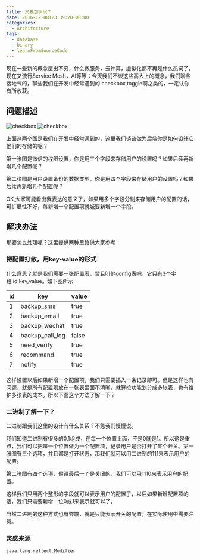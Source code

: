 ```yaml
---
title: 又要加字段？
date: 2016-12-08T23:39:20+08:00
categories:
  - Architecture
tags: 
  - database
  - binary
  - learnFromSourceCode
---
```


现在一些新的概念层出不穷，什么微服务，云计算，虚拟化都不再是什么热词了，现在又流行Service Mesh，AI等等；今天我们不谈这些高大上的概念，我们聊些接地气的，聊些我们在开发中经常遇到的 checkbox,toggle啊之类的，一定认你有所收获。

## 问题描述

<!--more-->
![checkbox](/binary-used/permisssion.png)
![checkbox](/binary-used/checkbox.png)


上面这两个图是我们在开发中经常遇到的，这里我们谈谈做为后端你是如何设计它他们的存储的呢？

第一张图是微信的权限设置，你是用三个字段来存储用户的设置吗？如果后续再新增几个配置呢？

第二张图是用户设置备份的数据类型，你是用四个字段来存储用户的设置吗？如果后续再新增几个配置呢？

OK,大家可能看出我表达的意义了，如果用多个字段分别来存储用户的配置的话，可扩展性不好，每新增一个配置项就城要新增一个字段。

## 解决办法

那要怎么处理呢？这里提供两种思路供大家参考：

### 把配置打散，用key-value的形式

什么意思？就是我们需要一张配置表，暂且叫他config表吧，它只有3个字段,id,key,value。如下图所示

id   | key  | value
---- | ---- | -----
1 | backup_sms | true
2 | backup_email | true
3 | backup_wechat | true
4 | backup_call_log | false
5 | need_verify | true
6 | recommand | true
7 | notify | true

这样设置以后如果新增一个配置项，我们只需要插入一条记录即可。但是这样也有问题，就是所有配置项放在一张表里面不清晰，就算按功能划分成多张表，也有维护多张表的成本。所以下面这个方法了解一下？

### 二进制了解一下？

二进制跟我们这里的设计有什么关系？不急我们慢慢说。

我们知道二进制有很多的0,1组成，在每一个位置上面，不是0就是1。所以这是重点，我们可以把每一个位置做为一个配置项，记录用户是否打开了某个开关。第一张图有三个选项，并且都是打开状态，那我们就可以用二进制的111来表示用户的配置。

第二张图有四个选项，假设最后一个是关闭的，我们可以用1110来表示用户的配置。

这样我们只用两个整形的字段就可以表示用户的配置了，以后如果新增配置项的话，我们只需要新增一位0或1来表示就可以了。

当然二进制的这种方式也有弊端，就是只能表示开关的配置，在实际使用中需要注意。

### 灵感来源

```
java.lang.reflect.Modifier
```
